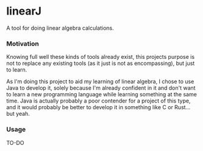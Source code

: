 # linearJ

A tool for doing linear algebra calculations.

### Motivation
Knowing full well these kinds of tools already exist, this projects purpose is not to replace any existing tools (as it just is not as encompassing), but just to learn.

As I'm doing this project to aid my learning of linear algebra, I chose to use Java to develop it, solely because I'm already confident in it and don't want to learn a new programming language while learning something at the same time.
Java is actually probably a poor contender for a project of this type, and it would probably be better to develop it in something like C or Rust... but yeah.

### Usage
TO-DO
